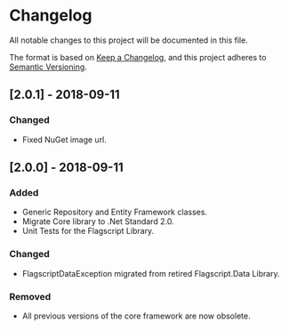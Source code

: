 ﻿# Changelog
All notable changes to this project will be documented in this file.

The format is based on [Keep a Changelog](https://keepachangelog.com/en/1.0.0/),
and this project adheres to [Semantic Versioning](https://semver.org/spec/v2.0.0.html).

## [2.0.1] - 2018-09-11

### Changed
- Fixed NuGet image url.

## [2.0.0] - 2018-09-11

### Added
- Generic Repository and Entity Framework classes.
- Migrate Core library to .Net Standard 2.0.
- Unit Tests for the Flagscript Library.

### Changed
- FlagscriptDataException migrated from retired Flagscript.Data Library.

### Removed
- All previous versions of the core framework are now obsolete.